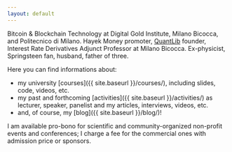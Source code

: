 ```yaml
---
layout: default
---
```


Bitcoin & Blockchain Technology at Digital Gold Institute,
Milano Bicocca, and Politecnico di Milano.
Hayek Money promoter,
[QuantLib](https://quantlib.org) founder,
Interest Rate Derivatives Adjunct Professor at Milano Bicocca.
Ex-physicist, Springsteen fan, husband, father of three.


Here you can find informations about:
* my university [courses]({{ site.baseurl }}/courses/),
including slides, code, videos, etc.
* my past and forthcoming [activities]({{ site.baseurl }}/activities/)
as lecturer, speaker, panelist and my articles, interviews, videos, etc.
*  and, of course, my [blog]({{ site.baseurl }}/blog/)!

I am available pro-bono for scientific and community-organized
non-profit events and conferences; I charge a fee for the commercial
ones with admission price or sponsors.
